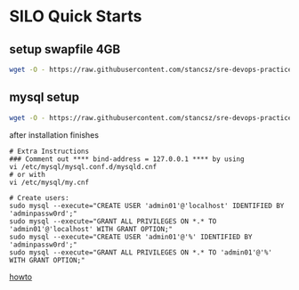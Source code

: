 # SILO Quick Starts
## setup swapfile 4GB
```bash
wget -O - https://raw.githubusercontent.com/stancsz/sre-devops-practice/master/create-linux-swapfile/create-linux-swapfile.sh | bash
```


## mysql setup
```bash
wget -O - https://raw.githubusercontent.com/stancsz/sre-devops-practice/master/mysql-setup/mysql-setup.sh | bash
```
after installation finishes
```
# Extra Instructions
### Comment out **** bind-address = 127.0.0.1 **** by using
vi /etc/mysql/mysql.conf.d/mysqld.cnf
# or with
vi /etc/mysql/my.cnf

# Create users:
sudo mysql --execute="CREATE USER 'admin01'@'localhost' IDENTIFIED BY 'adminpassw0rd';"
sudo mysql --execute="GRANT ALL PRIVILEGES ON *.* TO 'admin01'@'localhost' WITH GRANT OPTION;"
sudo mysql --execute="CREATE USER 'admin01'@'%' IDENTIFIED BY 'adminpassw0rd';"
sudo mysql --execute="GRANT ALL PRIVILEGES ON *.* TO 'admin01'@'%' WITH GRANT OPTION;"
```
[howto](https://askubuntu.com/questions/992448/how-to-execute-a-bash-script-from-github)